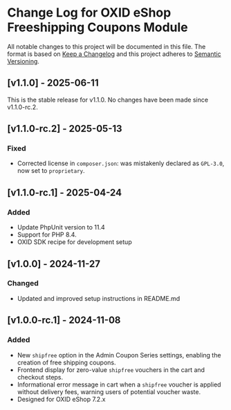 # Change Log for OXID eShop Freeshipping Coupons Module

All notable changes to this project will be documented in this file.
The format is based on [Keep a Changelog](http://keepachangelog.com/)
and this project adheres to [Semantic Versioning](http://semver.org/).

## [v1.1.0] - 2025-06-11
This is the stable release for v1.1.0. No changes have been made since v1.1.0-rc.2.

## [v1.1.0-rc.2] - 2025-05-13

### Fixed
- Corrected license in `composer.json`: was mistakenly declared as `GPL-3.0`, now set to `proprietary`.

## [v1.1.0-rc.1] - 2025-04-24

### Added
- Update PhpUnit version to 11.4
- Support for PHP 8.4.
- OXID SDK recipe for development setup

## [v1.0.0] - 2024-11-27

### Changed
- Updated and improved setup instructions in README.md

## [v1.0.0-rc.1] - 2024-11-08

### Added
- New ``shipfree`` option in the Admin Coupon Series settings, enabling the creation of free shipping coupons.
- Frontend display for zero-value ``shipfree`` vouchers in the cart and checkout steps.
- Informational error message in cart when a ``shipfree`` voucher is applied without delivery fees, warning users of potential voucher waste.
- Designed for OXID eShop 7.2.x

[1.1.0]: https://github.com/OXID-eSales/freeshipping-coupons-module/compare/v1.1.0-rc.2...v1.1.0
[1.1.0-rc.2]: https://github.com/OXID-eSales/freeshipping-coupons-module/compare/v1.1.0-rc.1...v1.1.0-rc.2
[1.1.0-rc.1]: https://github.com/OXID-eSales/freeshipping-coupons-module/compare/v1.0.0...v1.1.0-rc.1
[1.0.0]: https://github.com/OXID-eSales/freeshipping-coupons-module/compare/v1.0.0-rc.1...v1.0.0
[1.0.0-rc.1]: https://github.com/OXID-eSales/freeshipping-coupons-module/releases/tag/v1.0.0-rc.1

